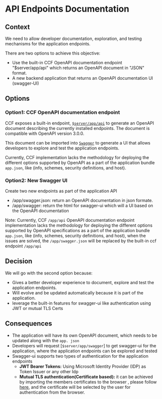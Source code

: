 # API Endpoints Documentation

## Context

We need to allow developer documentation, exploration, and testing mechanisms for the application endpoints.

There are two options to achieve this objective:

- Use the built-in CCF OpenAPI documentation endpoint "$server/app/api" which returns an OpenAPI document in "JSON" format.
- A new backend application that returns an OpenAPI documentation UI (swagger-UI)


## Options

### Option1: CCF OpenAPI documentation endpoint

CCF exposes a built-in endpoint, [`$server/app/api`](https://microsoft.github.io/CCF/main/use_apps/rpc_api.html#get--app-api) to generate an OpenAPI document describing the currently installed endpoints. The document is compatible with OpenAPI version 3.0.0.

This document can be imported into [`Swagger`](https://editor.swagger.io/) to generate a UI that allows developers to explore and test the application endpoints.

Currently, CCF implementation lacks the methodology for deploying the different options supported by OpenAPI as a part of the application bundle `app.json`, like (info, schemes, security definitions, and host).

### Option2: New Swagger UI

Create two new endpoints as part of the application API
 - /app/swagger.json: return an OpenAPI documentation in json formate.
 - /app/swagger: return the html for swagger-ui which will a UI based on the OpenAPI documentation

Note: Currently, CCF `/app/api` OpenAPI documentation endpoint implementation lacks the methodology for deploying the different options supported by OpenAPI specifications as a part of the application bundle `app.json`, like (info, schemes, security definitions, and host), when the issues are solved, the `/app/swagger.json` will be replaced by the built-in ccf endpoint `/app/api`

## Decision

We will go with the second option because:
- Gives a better developer experience to document, explore and test the application endpoints.
- Will evolve and be updated automatically because it is part of the application.
- leverage the built-in features for swagger-ui like authentication using JWT or mutual TLS Certs 

## Consequences

- The application will have its own OpenAPI document, which needs to be updated along with the `app. json`
- Developers will request [`$server/app/swagger`] to get swagger-ui for the application, where the application endpoints can be explored and tested
- Swagger-ui supports two types of authentication for the application endpoints 
    - **JWT Bearer Tokens:** Using Microsoft Identity Provider (IDP) as Token Issuer or any other Idp
    - **Mutual TLS authentication(Certificate based):** it can be achieved by importing the members certificates to the browser , please follow [here](https://support.globalsign.com/ssl/ssl-certificates-installation/import-and-export-certificate-microsoft-windows), and the certificate will be selected by the user for authentication from the browser.

